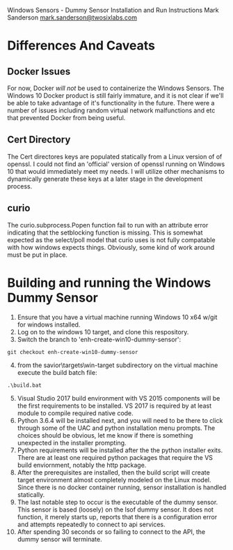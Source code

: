 
Windows Sensors - Dummy Sensor Installation and Run Instructions
Mark Sanderson
mark.sanderson@twosixlabs.com

# Differences And Caveats
## Docker Issues
For now, Docker *will not* be used to containerize the Windows Sensors.  The Windows 10 Docker product is still fairly immature, and it is not clear if we'll be able to take advantage of it's functionality in the future.  There were a number of issues including random virtual network malfunctions and etc that prevented Docker from being useful.
## Cert Directory
The Cert directores keys are populated statically from a Linux version of of openssl.  I could not find an 'official' version of openssl running on Windows 10 that would immediately meet my needs.  I will utilize other mechanisms to dynamically generate these keys at a later stage in the development process.
## curio
The curio.subprocess.Popen function fail to run with an attribute error indicating that the setblocking function is missing.  This is somewhat expected as the select/poll model that curio uses is not fully compatable with how windows expects things.  Obviously, some kind of work around must be put in place.

# Building and running the Windows Dummy Sensor

1. Ensure that you have a virtual machine running Windows 10 x64 w/git for windows installed.
2. Log on to the windows 10 target, and clone this respository.
3. Switch the branch to 'enh-create-win10-dummy-sensor':
```Cmd
git checkout enh-create-win10-dummy-sensor
```
4. from the savior\targets\win-target subdirectory on the virtual machine execute the build batch file:
```Cmd
.\build.bat
```
5. Visual Studio 2017 build environment with VS 2015 components will be the first requirements to be installed.  VS 2017 is required by at least module to compile required native code.
6. Python 3.6.4 will be installed next, and you will need to be there to click through some of the UAC and python installation menu prompts.  The choices should be obvious, let me know if there is something unexpected in the installer prompting.
7. Python requirements will be installed after the the python installer exits.  There are at least one required python packages that require the VS build enviornment, notably the http package.
8. After the prerequisites are installed, then the build script will create target environment almost completely modeled on the Linux model.  Since there is no docker container running, sensor installation is handled statically.
9. The last notable step to occur is the executable of the dummy sensor.  This sensor is based (loosely) on the lsof dummy sensor.  It does not function, it merely starts up, reports that there is a configuration error and attempts repeatedly to connect to api services.
10. After spending 30 seconds or so failing to connect to the API, the dummy sensor will terminate.
